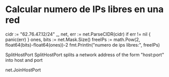 # Calcular numero de IPs libres en una red
cidr := "62.76.47.12/24"
_, net, err := net.ParseCIDR(cidr)
if err != nil {
  panic(err)
}
ones, bits := net.Mask.Size()
freeIPs := math.Pow(2, float64(bits)-float64(ones))-2
fmt.Println("numero de ips libres:", freeIPs)


SplitHostPort
SplitHostPort splits a network address of the form "host:port" into host and port

net.JoinHostPort
